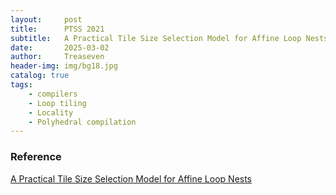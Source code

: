```yaml
---
layout:     post
title:      PTSS 2021
subtitle:   A Practical Tile Size Selection Model for Affine Loop Nests
date:       2025-03-02
author:     Treaseven
header-img: img/bg18.jpg
catalog: true
tags:
    - compilers
    - Loop tiling
    - Locality
    - Polyhedral compilation
---
```







### Reference
[A Practical Tile Size Selection Model for Affine Loop Nests](https://dl.acm.org/doi/pdf/10.1145/3447818.3462213)